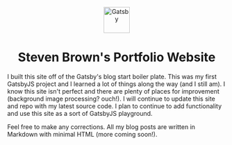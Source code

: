 <p align="center">
  <a href="https://www.stevendevelops.com">
    <img alt="Gatsby" src="https://www.gatsbyjs.com/Gatsby-Monogram.svg" width="60" />
  </a>
</p>
<h1 align="center">
  Steven Brown's Portfolio Website
</h1>

I built this site off of the Gatsby's blog start boiler plate. This was my first GatsbyJS project and I learned a lot of things along the way (and I still am). I know this site isn't perfect and there are plenty of places for improvement (background image processing? ouch!). I will continue to update this site and repo with my latest source code. I plan to continue to add functionality and use this site as a sort of GatsbyJS playground.

Feel free to make any corrections. All my blog posts are written in Markdown with minimal HTML (more coming soon!).

